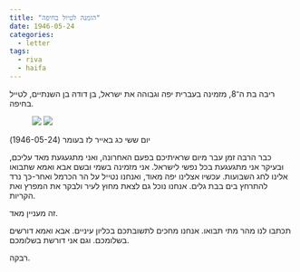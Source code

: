 ```yaml
---
title: "הזמנה לטיול בחיפה"
date: 1946-05-24
categories:
  - letter
tags:
  - riva
  - haifa
---
```


ריבה בת ה־8, מזמינה בעברית יפה וגבוהה את ישראל, בן דודהּ בן השנתיים, לטייל בחיפה.

<figure class="half">
    <a href="/pupko-papers/assets/images/1946-05-24-haifa-invitation-1.jpg"><img src="/pupko-papers/assets/images/1946-05-24-haifa-invitation-1.jpg"></a>
    <a href="/pupko-papers/assets/images/1946-05-24-haifa-invitation-2.jpg"><img src="/pupko-papers/assets/images/1946-05-24-haifa-invitation-2.jpg"></a>
</figure>


יום ששי כג באייר לז בעומר (1946-05-24)

כבר הרבה זמן עבר
מיום שראיתיכם בפעם
האחרונה, ואני מתגעגעת מאד
עליכם, וּבעיקר אני מתגעגעת
בכל נפשי לישראל. אני מזמינה
בשמי וּבשם אבא ואמא שתבואו
אלינו לחג השבועות. עכשיו
אצלינו יפה מאוד, ואנחנו נטייל על הר הכרמל ואחר-כּך
נרד להתרחץ בים בבת
גלים. אנחנו נוכל גם לצאת מחוץ לעיר ולבקר את
המפרץ ואת הקריות.

זה מעניין מאד.

תכתבו לנו מהר מתי תבואו.
אנחנו מחכים לתשובתכם
בכליון עיניים.  אבא ואמא
דורשים בשלומכם. וגם אני
דורשת בשלומכם.

רבקה.
